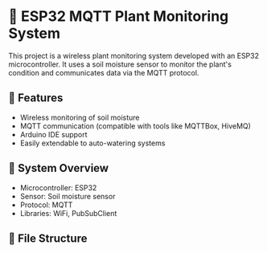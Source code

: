 # 🌱 ESP32 MQTT Plant Monitoring System

This project is a wireless plant monitoring system developed with an ESP32 microcontroller. It uses a soil moisture sensor to monitor the plant's condition and communicates data via the MQTT protocol.

## 🔧 Features
- Wireless monitoring of soil moisture
- MQTT communication (compatible with tools like MQTTBox, HiveMQ)
- Arduino IDE support
- Easily extendable to auto-watering systems

## 🧠 System Overview
- Microcontroller: ESP32
- Sensor: Soil moisture sensor
- Protocol: MQTT
- Libraries: WiFi, PubSubClient

## 📂 File Structure
